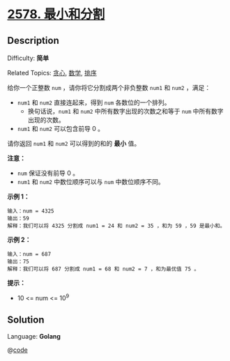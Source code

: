 # [2578\. 最小和分割](https://leetcode.cn/problems/split-with-minimum-sum/)

## Description

Difficulty: **简单**

Related Topics: [贪心](https://leetcode.cn/tag/https://leetcode.cn/tag/greedy//), [数学](https://leetcode.cn/tag/https://leetcode.cn/tag/math//), [排序](https://leetcode.cn/tag/https://leetcode.cn/tag/sorting//)


给你一个正整数 `num` ，请你将它分割成两个非负整数 `num1` 和 `num2` ，满足：

*   `num1` 和 `num2` 直接连起来，得到 `num` 各数位的一个排列。
    *   换句话说，`num1` 和 `num2` 中所有数字出现的次数之和等于 `num` 中所有数字出现的次数。
*   `num1` 和 `num2` 可以包含前导 0 。

请你返回 `num1` 和 `num2` 可以得到的和的 **最小** 值。

**注意：**

*   `num` 保证没有前导 0 。
*   `num1` 和 `num2` 中数位顺序可以与 `num` 中数位顺序不同。

**示例 1：**

```
输入：num = 4325
输出：59
解释：我们可以将 4325 分割成 num1 = 24 和 num2 = 35 ，和为 59 ，59 是最小和。
```

**示例 2：**

```
输入：num = 687
输出：75
解释：我们可以将 687 分割成 num1 = 68 和 num2 = 7 ，和为最优值 75 。
```

**提示：**

*   10 <= num <= 10<sup>9</sup>


## Solution

Language: **Golang**

@[code](@IOI/2578.go)
